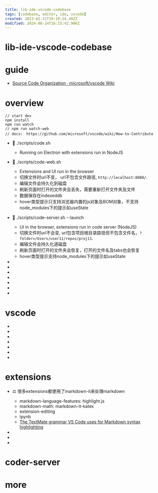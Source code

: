 ```yaml
---
title: lib-ide-vscode-codebase
tags: [codebase, editor, ide, vscode]
created: 2023-01-21T19:19:24.492Z
modified: 2024-08-24T16:15:42.906Z
---
```


# lib-ide-vscode-codebase

# guide

- [Source Code Organization · microsoft/vscode Wiki](https://github.com/microsoft/vscode/wiki/Source-Code-Organization)
# overview

```JS
// start dev
npm install
npm run watch
// npm run watch-web
// docs:　https://github.com/microsoft/vscode/wiki/How-to-Contribute
```

- 🚀 ./scripts/code.sh
  - Running on Electron with extensions run in NodeJS
- 🚀 ./scripts/code-web.sh
  - Extensions and UI run in the browser
  - 切换文件时url不变， url不包含文件路径, `http://localhost:8080/`.
  - 编辑文件会持久化到磁盘
  - 刷新页面时打开的文件夹会丢失，需要重新打开文件夹及文件
  - 数据保存在indexeddb
  - hover类型提示只支持浏览器内置的js对象及BOM对象，不支持node_modules下的提示如useState
- 🚀 ./scripts/code-server.sh --launch
  - UI in the browser, extensions run in code server (NodeJS)
  - 切换文件时url不会变, url包含项目根目录路径但不包含文件名，`?folder=/Users/user11/repos/proj11`.
  - 编辑文件会持久化道磁盘
  - 刷新页面时打开的文件夹会恢复，打开的文件名及tabs也会恢复
  - hover类型提示支持node_modules下的提示如useState

- 
- 
- 
- 
- 
- 
- 

# vscode

- 
- 
- 
- 
- 
- 
- 

# extensions
- ⚖️ 很多extensions都使用了markdown-it来处理markdown
  - markdown-language-features: highlight.js
  - markdown-math: markdown-it-katex
  - extension-editing
  - ipynb
  - [The TextMate grammar VS Code uses for Markdown syntax highlighting](https://github.com/microsoft/vscode-markdown-tm-grammar)

- 
- 
- 

# coder-server

# more
